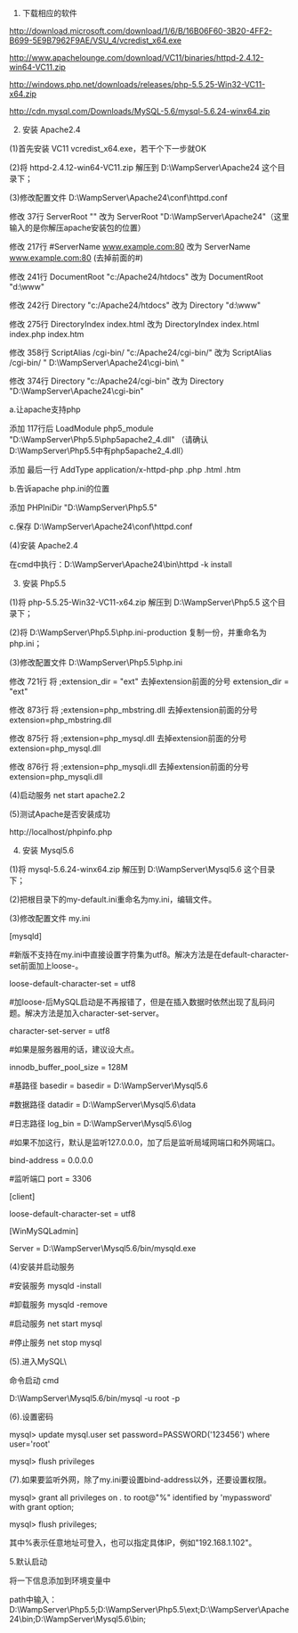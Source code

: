 1. 下载相应的软件

http://download.microsoft.com/download/1/6/B/16B06F60-3B20-4FF2-B699-5E9B7962F9AE/VSU_4/vcredist_x64.exe

http://www.apachelounge.com/download/VC11/binaries/httpd-2.4.12-win64-VC11.zip

http://windows.php.net/downloads/releases/php-5.5.25-Win32-VC11-x64.zip

http://cdn.mysql.com/Downloads/MySQL-5.6/mysql-5.6.24-winx64.zip


2. 安装 Apache2.4

(1)首先安装 VC11 vcredist_x64.exe，若干个下一步就OK

(2)将 httpd-2.4.12-win64-VC11.zip 解压到 D:\WampServer\Apache24 这个目录下；

(3)修改配置文件 D:\WampServer\Apache24\conf\httpd.conf 

修改 37行 ServerRoot "" 改为 ServerRoot "D:\WampServer\Apache24"（这里输入的是你解压apache安装包的位置）

修改 217行 #ServerName www.example.com:80 改为 ServerName www.example.com:80 (去掉前面的#)

修改 241行 DocumentRoot "c:/Apache24/htdocs" 改为 DocumentRoot "d:\www"

修改 242行 Directory "c:/Apache24/htdocs" 改为 Directory "d:\www"

修改 275行 DirectoryIndex index.html 改为 DirectoryIndex index.html index.php index.htm

修改 358行 ScriptAlias /cgi-bin/ "c:/Apache24/cgi-bin/" 改为 ScriptAlias /cgi-bin/ " D:\WampServer\Apache24\cgi-bin\ "

修改 374行 Directory "c:/Apache24/cgi-bin" 改为 Directory "D:\WampServer\Apache24\cgi-bin"

a.让apache支持php

添加 117行后 LoadModule php5_module "D:\WampServer\Php5.5\php5apache2_4.dll"
（请确认D:\WampServer\Php5.5中有php5apache2_4.dll）

添加 最后一行 AddType application/x-httpd-php .php .html .htm

b.告诉apache php.ini的位置

添加 PHPIniDir "D:\WampServer\Php5.5"

c.保存 D:\WampServer\Apache24\conf\httpd.conf


(4)安装 Apache2.4

在cmd中执行：D:\WampServer\Apache24\bin\httpd -k install


3. 安装 Php5.5

(1)将 php-5.5.25-Win32-VC11-x64.zip 解压到 D:\WampServer\Php5.5 这个目录下；

(2)将 D:\WampServer\Php5.5\php.ini-production 复制一份，并重命名为php.ini；

(3)修改配置文件 D:\WampServer\Php5.5\php.ini

修改 721行 将 ;extension_dir = "ext"	去掉extension前面的分号 extension_dir = "ext" 

修改 873行 将 ;extension=php_mbstring.dll	去掉extension前面的分号 extension=php_mbstring.dll 

修改 875行 将 ;extension=php_mysql.dll		去掉extension前面的分号 extension=php_mysql.dll

修改 876行 将 ;extension=php_mysqli.dll		去掉extension前面的分号 extension=php_mysqli.dll

(4)启动服务
net start apache2.2

(5)测试Apache是否安装成功

http://localhost/phpinfo.php

4. 安装 Mysql5.6 

(1)将 mysql-5.6.24-winx64.zip 解压到 D:\WampServer\Mysql5.6 这个目录下；

(2)把根目录下的my-default.ini重命名为my.ini，编辑文件。

(3)修改配置文件 my.ini

[mysqld]

#新版不支持在my.ini中直接设置字符集为utf8。解决方法是在default-character-set前面加上loose-。

loose-default-character-set = utf8


#加loose-后MySQL启动是不再报错了，但是在插入数据时依然出现了乱码问题。解决方法是加入character-set-server。

character-set-server = utf8


#如果是服务器用的话，建议设大点。

innodb_buffer_pool_size = 128M

#基路径
basedir = basedir = D:\WampServer\Mysql5.6

#数据路径
datadir = D:\WampServer\Mysql5.6\data

#日志路径
log_bin = D:\WampServer\Mysql5.6\log

#如果不加这行，默认是监听127.0.0.0，加了后是监听局域网端口和外网端口。

bind-address = 0.0.0.0

#监听端口
port = 3306

[client]

loose-default-character-set = utf8

[WinMySQLadmin]

Server = D:\WampServer\Mysql5.6/bin/mysqld.exe

(4)安装并启动服务

#安装服务 mysqld -install

#卸载服务 mysqld -remove

#启动服务 net start mysql

#停止服务 net stop mysql

(5).进入MySQL\

命令启动 cmd

D:\WampServer\Mysql5.6/bin/mysql -u root -p

(6).设置密码

mysql> update mysql.user set password=PASSWORD('123456') where user='root'

mysql> flush privileges

(7).如果要监听外网，除了my.ini要设置bind-address以外，还要设置权限。

mysql> grant all privileges on *.* to root@"%" identified by 'mypassword' with grant option;

mysql> flush privileges;

其中%表示任意地址可登入，也可以指定具体IP，例如"192.168.1.102"。

5.默认启动

将一下信息添加到环境变量中

path中输入：D:\WampServer\Php5.5;D:\WampServer\Php5.5\ext;D:\WampServer\Apache24\bin;D:\WampServer\Mysql5.6\bin;
